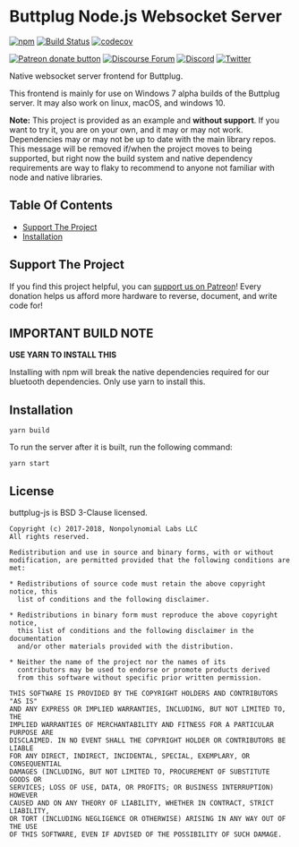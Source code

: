 # Buttplug Node.js Websocket Server

[![npm](https://img.shields.io/npm/v/buttplug.svg)](https://npmjs.com/package/buttplug) 
[![Build Status](https://travis-ci.org/buttplugio/buttplug-js.svg?branch=master)](https://travis-ci.org/buttplugio/buttplug-js) 
[![codecov](https://codecov.io/gh/buttplugio/buttplug-js/branch/master/graph/badge.svg)](https://codecov.io/gh/buttplugio/buttplug-js) 

[![Patreon donate button](https://img.shields.io/badge/patreon-donate-yellow.svg)](https://www.patreon.com/qdot)
[![Discourse Forum](https://img.shields.io/badge/discourse-forum-blue.svg)](https://metafetish.club)
[![Discord](https://img.shields.io/discord/353303527587708932.svg?logo=discord)](https://discord.gg/t9g9RuD)
[![Twitter](https://img.shields.io/twitter/follow/buttplugio.svg?style=social&logo=twitter)](https://twitter.com/buttplugio)

Native websocket server frontend for Buttplug. 

This frontend is mainly for use on Windows 7 alpha builds of the
Buttplug server. It may also work on linux, macOS, and windows 10.

**Note:** This project is provided as an example and **without support**.
If you want to try it, you are on your own, and it may or may not
work. Dependencies may or may not be up to date with the main library
repos. This message will be removed if/when the project moves to being
supported, but right now the build system and native dependency
requirements are way to flaky to recommend to anyone not familiar
with node and native libraries.

## Table Of Contents

- [Support The Project](#support-the-project)
- [Installation](#installation)

## Support The Project

If you find this project helpful, you can [support us on
Patreon](http://patreon.com/qdot)! Every donation helps us afford more
hardware to reverse, document, and write code for!

## IMPORTANT BUILD NOTE

**USE YARN TO INSTALL THIS**

Installing with npm will break the native dependencies required for
our bluetooth dependencies. Only use yarn to install this.

## Installation

```
yarn build
```

To run the server after it is built, run the following command:

```
yarn start
```

## License

buttplug-js is BSD 3-Clause licensed.

    Copyright (c) 2017-2018, Nonpolynomial Labs LLC
    All rights reserved.
    
    Redistribution and use in source and binary forms, with or without
    modification, are permitted provided that the following conditions are met:
    
    * Redistributions of source code must retain the above copyright notice, this
      list of conditions and the following disclaimer.
    
    * Redistributions in binary form must reproduce the above copyright notice,
      this list of conditions and the following disclaimer in the documentation
      and/or other materials provided with the distribution.
    
    * Neither the name of the project nor the names of its
      contributors may be used to endorse or promote products derived
      from this software without specific prior written permission.
    
    THIS SOFTWARE IS PROVIDED BY THE COPYRIGHT HOLDERS AND CONTRIBUTORS "AS IS"
    AND ANY EXPRESS OR IMPLIED WARRANTIES, INCLUDING, BUT NOT LIMITED TO, THE
    IMPLIED WARRANTIES OF MERCHANTABILITY AND FITNESS FOR A PARTICULAR PURPOSE ARE
    DISCLAIMED. IN NO EVENT SHALL THE COPYRIGHT HOLDER OR CONTRIBUTORS BE LIABLE
    FOR ANY DIRECT, INDIRECT, INCIDENTAL, SPECIAL, EXEMPLARY, OR CONSEQUENTIAL
    DAMAGES (INCLUDING, BUT NOT LIMITED TO, PROCUREMENT OF SUBSTITUTE GOODS OR
    SERVICES; LOSS OF USE, DATA, OR PROFITS; OR BUSINESS INTERRUPTION) HOWEVER
    CAUSED AND ON ANY THEORY OF LIABILITY, WHETHER IN CONTRACT, STRICT LIABILITY,
    OR TORT (INCLUDING NEGLIGENCE OR OTHERWISE) ARISING IN ANY WAY OUT OF THE USE
    OF THIS SOFTWARE, EVEN IF ADVISED OF THE POSSIBILITY OF SUCH DAMAGE.
